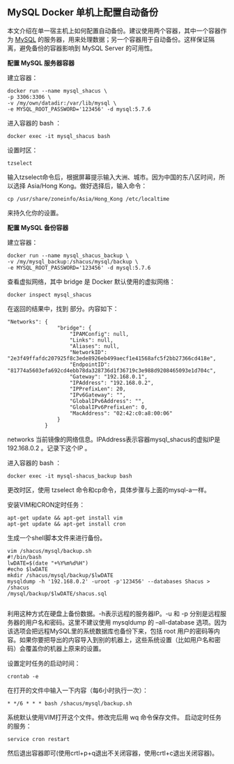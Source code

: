 ## MySQL Docker 单机上配置自动备份

本文介绍在单一宿主机上如何配置自动备份。建议使用两个容器，其中一个容器作为 [MySQL](http://lib.csdn.net/base/mysql) 的服务器，用来处理数据；另一个容器用于自动备份。这样保证隔离，避免备份的容器影响到 MySQL Server 的可用性。

**配置 MySQL 服务器容器**

建立容器：

```
docker run --name mysql_shacus \
-p 3306:3306 \
-v /my/own/datadir:/var/lib/mysql \
-e MYSQL_ROOT_PASSWORD='123456' -d mysql:5.7.6
```

进入容器的 bash ：

```
docker exec -it mysql_shacus bash
```

设置时区：

```
tzselect
```

输入tzselect命令后，根据屏幕提示输入大洲、城市。因为中国的东八区时间，所以选择 Asia/Hong Kong。做好选择后，输入命令：

```
cp /usr/share/zoneinfo/Asia/Hong_Kong /etc/localtime
```

来持久化你的设置。

**配置 MySQL 备份容器**

建立容器：

```
docker run --name mysql_shacus_backup \
-v /my/mysql_backup:/shacus/mysql/backup \
-e MYSQL_ROOT_PASSWORD='123456' -d mysql:5.7.6
```

查看虚拟网络，其中 bridge 是 Docker 默认使用的虚拟网络：

```
docker inspect mysql_shacus
```

在返回的结果中，找到  部分。内容如下：

```
"Networks": {
                "bridge": {
                    "IPAMConfig": null,
                    "Links": null,
                    "Aliases": null,
                    "NetworkID": "2e3f49ffafdc207925f8c3ede8926eb499aecf1e41568afc5f2bb27366cd418e",
                    "EndpointID": "81774a5603efa692cd4ebb78da328736d1f36719c3e988d9208465093e1d704c",
                    "Gateway": "192.168.0.1",
                    "IPAddress": "192.168.0.2",
                    "IPPrefixLen": 20,
                    "IPv6Gateway": "",
                    "GlobalIPv6Address": "",
                    "GlobalIPv6PrefixLen": 0,
                    "MacAddress": "02:42:c0:a8:00:06"
                }
            }

```

networks 当前镜像的网络信息。IPAddress表示容器mysql_shacus的虚拟IP是 192.168.0.2 。记录下这个IP 。

进入容器的 bash ：

```
docker exec -it mysql-shacus_backup bash
```

更改时区，使用 tzselect 命令和cp命令，具体步骤与上面的mysql-a一样。

安装VIM和CRON定时任务：

```
apt-get update && apt-get install vim
apt-get update && apt-get install cron
```

生成一个shell脚本文件来进行备份。

```
vim /shacus/mysql/backup.sh
#!/bin/bash
lwDATE=$(date "+%Y%m%d%H")
#echo $lwDATE
mkdir /shacus/mysql/backup/$lwDATE
mysqldump -h '192.168.0.2' -uroot -p'123456' --databases Shacus > /shacus
/mysql/backup/$lwDATE/shacus.sql


```

利用这种方式在硬盘上备份数据。-h表示远程的服务器IP。-u 和 -p 分别是远程服务器的用户名和密码。这里不建议使用 mysqldump 的 –all-database 选项。因为该选项会把远程MySQL里的系统数据库也备份下来，包括 root 用户的密码等内容。如果你要把导出的内容导入到别的机器上，这些系统设置（比如用户名和密码）会覆盖你的机器上原来的设置。

设置定时任务的启动时间：

```
crontab -e
```

在打开的文件中输入一下内容（每6小时执行一次）：

```
* */6 * * * bash /shacus/mysql/backup.sh
```

系统默认使用VIM打开这个文件。修改完后用 wq 命令保存文件。 
启动定时任务的服务：

```
service cron restart
```

然后退出容器即可(使用crtl+p+q退出不关闭容器，使用crtl+c退出关闭容器)。